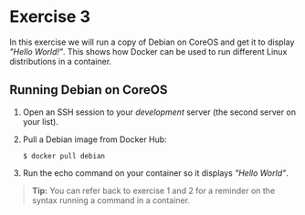 # Exercise 3

In this exercise we will run a copy of Debian on CoreOS and get it to display 
_"Hello World!"_. This shows how Docker can be used to run different Linux
distributions in a container.

## Running Debian on CoreOS

1. Open an SSH session to your _development_ server (the second server on your
   list).

2. Pull a Debian image from Docker Hub:
 
   ```
   $ docker pull debian
   ```

3. Run the echo command on your container so it displays _"Hello World"_.

> **Tip:** You can refer back to exercise 1 and 2 for a reminder on the syntax
> running a command in a container.
